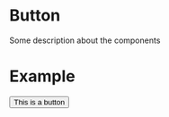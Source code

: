 # Button

Some description about the components

# Example

<button class="btn btn-primary">This is a button</button>